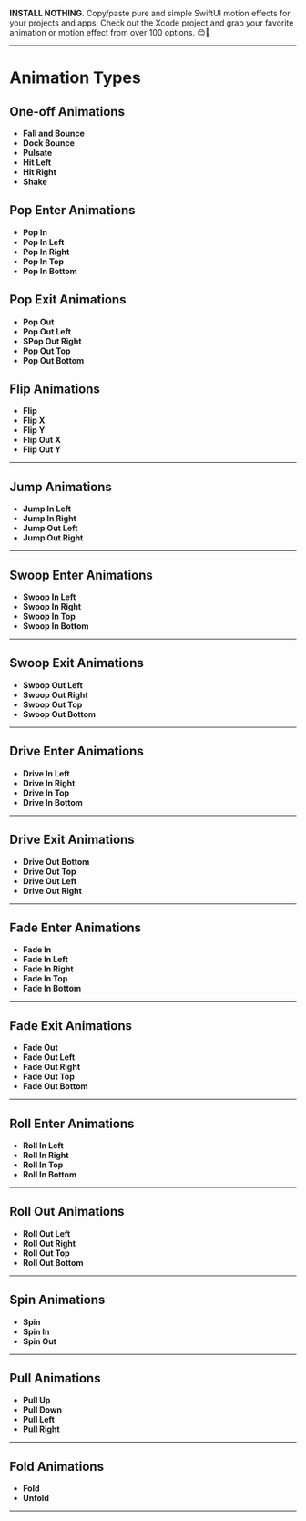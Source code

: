 **INSTALL NOTHING**. Copy/paste pure and simple SwiftUI motion effects for your projects and apps. Check out the Xcode project and grab your favorite animation or motion effect from over 100 options. 😊🎨

---

# Animation Types

## One-off Animations
- **Fall and Bounce**
- **Dock Bounce**
- **Pulsate**
- **Hit Left**
- **Hit Right**
- **Shake**

## Pop Enter Animations
- **Pop In**
- **Pop In Left**
- **Pop In Right**
- **Pop In Top**
- **Pop In Bottom**

## Pop Exit Animations
- **Pop Out**
- **Pop Out Left**
- **SPop Out Right**
- **Pop Out Top**
- **Pop Out Bottom**

## Flip Animations
- **Flip**
- **Flip X**
- **Flip Y**
- **Flip Out X**
- **Flip Out Y**

---

## Jump Animations
- **Jump In Left**
- **Jump In Right**
- **Jump Out Left**
- **Jump Out Right**

---

## Swoop Enter Animations
- **Swoop In Left**
- **Swoop In Right**
- **Swoop In Top**
- **Swoop In Bottom**

---

## Swoop Exit Animations
- **Swoop Out Left**
- **Swoop Out Right**
- **Swoop Out Top**
- **Swoop Out Bottom**

---

## Drive Enter Animations
- **Drive In Left**
- **Drive In Right**
- **Drive In Top**
- **Drive In Bottom**

---

## Drive Exit Animations
- **Drive Out Bottom**
- **Drive Out Top**
- **Drive Out Left**
- **Drive Out Right**

---

## Fade Enter Animations
- **Fade In**
- **Fade In Left**
- **Fade In Right**
- **Fade In Top**
- **Fade In Bottom**

---

## Fade Exit Animations
- **Fade Out**
- **Fade Out Left**
- **Fade Out Right**
- **Fade Out Top**
- **Fade Out Bottom**

---

## Roll Enter Animations
- **Roll In Left**
- **Roll In Right**
- **Roll In Top**
- **Roll In Bottom**

---

## Roll Out Animations
- **Roll Out Left**
- **Roll Out Right**
- **Roll Out Top**
- **Roll Out Bottom**

---

## Spin Animations
- **Spin**
- **Spin In**
- **Spin Out**

---

## Pull Animations
- **Pull Up**
- **Pull Down**
- **Pull Left**
- **Pull Right**

---

## Fold Animations
- **Fold**
- **Unfold**

---
